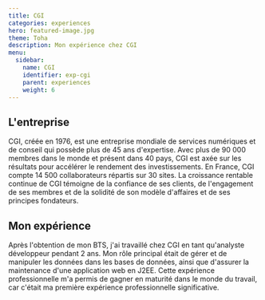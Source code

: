 ```yaml
---
title: CGI
categories: experiences
hero: featured-image.jpg
theme: Toha
description: Mon expérience chez CGI
menu:
  sidebar:
    name: CGI
    identifier: exp-cgi
    parent: experiences
    weight: 6
---
```


## L'entreprise

CGI, créée en 1976, est une entreprise mondiale de services numériques et de conseil qui possède plus de 45 ans d'expertise. Avec plus de 90 000 membres dans le monde et présent dans 40 pays, CGI est axée sur les résultats pour accélérer le rendement des investissements. En France, CGI compte 14 500 collaborateurs répartis sur 30 sites. La croissance rentable continue de CGI témoigne de la confiance de ses clients, de l'engagement de ses membres et de la solidité de son modèle d'affaires et de ses principes fondateurs.

## Mon expérience

Après l'obtention de mon BTS, j'ai travaillé chez CGI en tant qu'analyste développeur pendant 2 ans. Mon rôle principal était de gérer et de manipuler les données dans les bases de données, ainsi que d'assurer la maintenance d'une application web en J2EE. Cette expérience professionnelle m'a permis de gagner en maturité dans le monde du travail, car c'était ma première expérience professionnelle significative.
